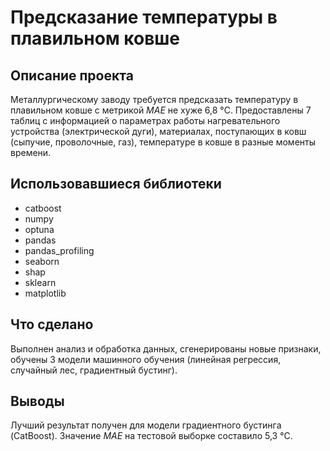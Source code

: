 # Предсказание температуры в плавильном ковше

## Описание проекта

Металлургическому заводу требуется предсказать температуру в плавильном ковше с метрикой *MAE* не хуже 6,8 °C. Предоставлены 7 таблиц с информацией о параметрах работы нагревательного устройства (электрической дуги), материалах, поступающих в ковш (сыпучие, проволочные, газ), температуре в ковше в разные моменты времени.

## Использовавшиеся библиотеки
- catboost
- numpy
- optuna
- pandas
- pandas_profiling
- seaborn
- shap
- sklearn
- matplotlib


## Что сделано
Выполнен анализ и обработка данных, сгенерированы новые признаки, обучены 3 модели машинного обучения (линейная регрессия, случайный лес, градиентный бустинг).

## Выводы
Лучший результат получен для модели градиентного бустинга (CatBoost). Значение *MAE* на тестовой выборке составило 5,3 °C.
